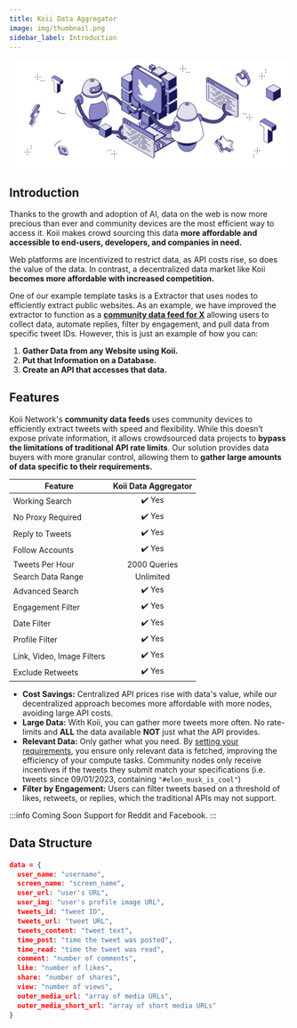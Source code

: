 ```yaml
---
title: Koii Data Aggregator
image: img/thumbnail.png
sidebar_label: Introduction
---
```


<!--
We are just the marketplace for people to do these tasks. Templates are only there to help on how to write these tasks. We can’t be the ones directly doing
Framing it so its less scary
So how the template 
Extractor example but mainly not 
1. How its executed
2. How to make it private (encrypt the payload)
3. Database 
4. Less warning 
5. Backlinks relevant sections that explain things 
-->
![banner](./img/twittercrawler.svg)

## **Introduction**

Thanks to the growth and adoption of AI, data on the web is now more precious than ever and community devices are the most efficient way to access it. Koii makes crowd sourcing this data **more affordable and accessible to end-users, developers, and companies in need.**

Web platforms are incentivized to restrict data, as API costs rise, so does the value of the data. In contrast, a decentralized data market like Koii **becomes more affordable with increased competition.**

One of our example template tasks is a Extractor that uses nodes to efficiently extract public websites. As an example, we have improved the extractor to function as a [**community data feed for X**](https://github.com/somali0128/X-scraper) allowing users to collect data, automate replies, filter by engagement, and pull data from specific tweet IDs. However, this is just an example of how you can:

1. **Gather Data from any Website using Koii.**
2. **Put that Information on a Database.**
3. **Create an API that accesses that data.**

## **Features**

Koii Network's **community data feeds** uses community devices to efficiently extract tweets with speed and flexibility. While this doesn’t expose private information, it allows crowdsourced data projects to **bypass the limitations of traditional API rate limits**. Our solution provides data buyers with more granular control, allowing them to **gather large amounts of data specific to their requirements.**

| Feature                                           | Koii Data Aggregator |
|---------------------------------------------------|:--------------------:|
| Working Search                                    | ✔️  Yes               |
| No Proxy Required                                 | ✔️  Yes               | 
| Reply to Tweets                                   | ✔️  Yes               |
| Follow Accounts                                   | ✔️  Yes               |
| Tweets Per Hour                                   | 2000 Queries         |
| Search Data Range                                 |  Unlimited           |
| Advanced Search                                   | ✔️  Yes               |
| Engagement Filter                                 | ✔️  Yes               |
| Date Filter                                       | ✔️  Yes               |
| Profile Filter                                    | ✔️  Yes               |
| Link, Video, Image Filters                        | ✔️  Yes               |
| Exclude Retweets                                  | ✔️  Yes               |


- **Cost Savings:** Centralized API prices rise with data's value, while our decentralized approach becomes more affordable with more nodes, avoiding large API costs.
- **Large Data:** With Koii, you can gather more tweets more often. No rate-limits and **ALL** the data available **NOT** just what the API provides.
- **Relevant Data:** Only gather what you need. By [setting your requirements](/compute/aggregator/advancedsearch), you ensure only relevant data is fetched, improving the efficiency of your compute tasks. Community nodes only receive incentives if the tweets they submit match your specifications (i.e. tweets since 09/01/2023, containing `"#elon_musk_is_cool"`)
- **Filter by Engagement:** Users can filter tweets based on a threshold of likes, retweets, or replies, which the traditional APIs may not support.

:::info Coming Soon
Support for Reddit and Facebook.
:::

## **Data Structure**

```json
data = {
  user_name: "username",
  screen_name: "screen_name",
  user_url: "user's URL",
  user_img: "user's profile image URL",
  tweets_id: "tweet ID",
  tweets_url: "tweet URL",
  tweets_content: "tweet text",
  time_post: "time the tweet was posted",
  time_read: "time the tweet was read",
  comment: "number of comments",
  like: "number of likes",
  share: "number of shares",
  view: "number of views",
  outer_media_url: "array of media URLs",
  outer_media_short_url: "array of short media URLs"
}
```